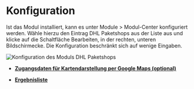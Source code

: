 # Konfiguration 

Ist das Modul installiert, kann es unter Module \> Modul-Center konfiguriert werden. Wähle hierzu den Eintrag DHL Paketshops aus der Liste aus und klicke auf die Schaltfläche Bearbeiten, in der rechten, unteren Bildschirmecke. Die Konfiguration beschränkt sich auf wenige Eingaben.

![](Bilder/dhl_paketshops/dhl_paketshops_konfiguration.png "Konfiguration des Moduls DHL
      Paketshops")

-   **[Zugangsdaten für Kartendarstellung per Google Maps \(optional\)](7_4_5_2_1_ZugangsdatenFuerKartendarstellungPerGoogleMaps.md)**  

-   **[Ergebnisliste](7_4_5_2_2_Ergebnisliste.md)**  




